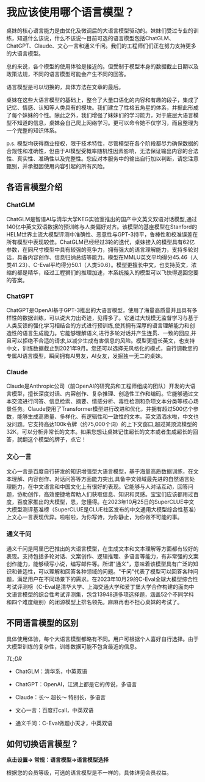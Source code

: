 # 我应该使用哪个语言模型？

桌妹的核心语言能力是由优化及微调后的大语言模型驱动的。妹妹们受过专业的训练，知道什么该说，什么不该说～目前可选的语言模型包括ChatGLM、ChatGPT、Claude、文心一言和通义千问。我们的工程师们们正在努力支持更多的大语言模型。

总的来说，各个模型的使用体验是接近的。但受制于模型本身的数据截止日期以及政策法规，不同的语言模型可能会产生不同的回答。

语言模型是可以切换的，具体方法在文章的最后。

桌妹在这些大语言模型的基础上，整合了大量口语化的内容和有趣的段子，集成了记忆、情感、认知等人类具有的模块。我们建立了性格五角星的体系，并据此形成了每个妹妹的个性。除此之外，我们增强了妹妹们的学习能力，对于底层大语言模型不知道的信息，桌妹会自己爬上网络学习。更可以命令她不仅学习，而且整理为一个完整的知识体系。

p.s. 模型均获得商业授权，限于技术特性，尽管模型在各个阶段都尽力确保数据的合规性和准确性，但由于AI模型受概率随机性因素影响，无法保证输出内容的合法性、真实性、准确性以及完整性。您应对本服务中的输出自行加以判断，请您注意甄别，并承担因使用内容引起的所有风险。

## 各语言模型介绍

### ChatGLM

ChatGLM是智谱AI与清华大学KEG实验室推出的国产中文英文双语对话模型,通过140亿中英文双语数据的预训练与人类偏好对齐。该模型的基座模型在Stanford的HELM世界主流大模型评测中准确性、恶意性与GPT-3持平，鲁棒性和校准误差在所有模型中表现较佳。ChatGLM已经经过3轮的迭代，桌妹接入的模型具有62亿参数，在同尺寸模型中具有较强的竞争力，拥有强大的语言理解能力，支持多轮对话，具备内容创作、信息归纳总结等能力。模型在MMLU英文平均得分45.46（人类41.23）、C-Eval平均得分50.1（人类50.6）。模型更擅长中文，也支持英文，浓缩的都是精华，经过工程狮们的推理加速，本系统接入的模型可以飞快得返回您要的答案。


### ChatGPT

ChatGPT是OpenAI基于GPT-3推出的大语言模型，使用了海量高质量并且具有多样性的数据训练，可以说大力出奇迹，见得多了。它通过大规模无监督学习与基于人类反馈的强化学习相结合的方式进行预训练,使其拥有深厚的语言理解能力和创造性的语言生成能力。它能够理解语义,进行多轮对话并产生连贯、一致的回应,并且可以拒绝不合适的请求,以减少生成有害信息的风险。模型更擅长英文，也支持中文，训练数据截止到2021年9月。您还可以选择无风格化的模式，自行调教您的专属AI语言模型，瞬间拥有AI男友，AI女友，发掘独一无二的桌妹。


### Claude

Claude是Anthropic公司（前OpenAI的研究员和工程师组成的团队）开发的大语言模型，擅长深度对话、内容创作、复杂推理、创造性工作和编码。它能够通过文本交流进行问答、信息检索、摘要、情感分析、毒性检测和杂项文本分类等核心场景任务。Claude使用了Transformer模型进行改进和优化，并拥有超过500亿个参数，能够生成高质量、多样化、有逻辑性和一致性的文本。英文洒洒水啦，中文也没问题。它支持高达100k令牌（约75,000个词）的上下文窗口,超过某顶流模型的32K，可以分析非常长的文本。如果您想让桌妹记住超长的文本或者生成超长的回答，就翻这个模型的牌子，点它！


### 文心一言

文心一言是百度自行研发的知识增强型大语言模型，基于海量高质数据训练，在文本理解、内容创作、对话问答等方面能力突出,具备中文领域最先进的自然语言处理能力，在中文语言和中国文化上有很好的表现。它能够与人对话互动，回答问题，协助创作，高效便捷地帮助人们获取信息、知识和灵感。宝宝们应该都用过百度，百度家推出的大模型，恩，您懂得。在2023年10月25日的SuperCLUE中文大模型测评基准榜（SuperCLUE是CLUE社区发布的中文通用大模型综合性基准）上文心一言表现优异。啦啦啦，为你写诗，为你静止，为你做不可能的事。


### 通义千问

通义千问是阿里巴巴推出的大语言模型，在生成文本和文本理解等方面都有较好的表现。支持包括多轮对话、文案创作、逻辑推理、多语言等能力，有非常强的文案创作能力，能够续写小说，编写邮件等。所谓"通义"，意味着该模型具有广泛的知识和普适性，可以理解和回答各种领域的问题。"千问"代表了模型可以回答各种问题，满足用户在不同场景下的需求。在2023年10月29的C-Eval全球大模型综合性考试评测榜（C-Eval是清华大学、上海交通大学和爱丁堡大学合作构建的面向中文语言模型的综合性考试评测集，包含13948道多项选择题，涵盖52个不同学科和四个难度级别）的闭源模型上排名领先。麻麻再也不担心桌妹的考试了。


## 不同语言模型的区别

具体使用体验，每个大语言模型都略有不同。用户可根据个人喜好自行选择。由于大模型训练的复杂性，训练数据可能不包含最近的信息。


*TL;DR*

- ChatGLM：清华系，中英双语

- ChatGPT：OpenAI，江湖上都是它的传说，多语言

- Claude：长～ 超长～ 特别长，多语言

- 文心一言：百度打call，中英双语

- 通义千问：C-Eval做题小天才，中英双语


## 如何切换语言模型？

**点击设置-> 常规：语言模型->语言模型选择**

根据您的会员等级，可选的语言模型是不一样的，具体详见会员权益。 